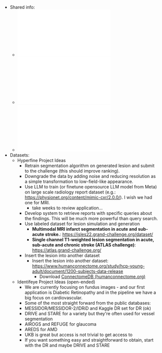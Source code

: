 - Shared info:
	- ![Hackathon_Info_Sheet_EXTERNAL_to_be_PRINTED_for_hackers_2.pdf](../assets/Hackathon_Info_Sheet_EXTERNAL_to_be_PRINTED_for_hackers_2_1690290045561_0.pdf)
	- ![For participants_ Hackathon Intro Day Summary Slide Talk + Hackathon Topics.pdf](../assets/For_participants_Hackathon_Intro_Day_Summary_Slide_Talk_+_Hackathon_Topics_1690290069328_0.pdf)
	- ![Gmail - [URGENT] LLMs for Bio Hackathon Mega Info Email.pdf](../assets/Gmail_-_[URGENT]_LLMs_for_Bio_Hackathon_Mega_Info_Email_1690290131237_0.pdf)
- Datasets:
	- Hyperfine Project Ideas
		- Retrain segmentation algorithm on generated lesion and submit to the challenge (this should improve ranking).
		- Downgrade the data by adding noise and reducing resolution as a simple transformation to low-field-like appearance.
		- Use LLM to train (or finetune opensource LLM model from Meta) on large scale radiology report dataset (e.g.: https://physionet.org/content/mimic-cxr/2.0.0/). I wish we had one for MRI.
			- take weeks to review application...
		- Develop system to retrieve reports with specific queries about the findings. This will be much more powerful than query search.
		- Use labeled dataset for lesion simulation and generation
			- **Multimodal MRI infarct segmentation in acute and sub-acute stroke.**: https://isles22.grand-challenge.org/dataset/
			- **Single channel T1-weighted lesion segmentation in acute, sub-acute and chronic stroke (ATLAS challenge)**: https://atlas.grand-challenge.org/
		- Insert the lesion into another dataset
			- Insert the lesion into another dataset: https://www.humanconnectome.org/study/hcp-young-adult/document/1200-subjects-data-release
				- Download [ConnectomeDB (humanconnectome.org)](https://db.humanconnectome.org/data/projects/HCP_1200)
	- Identifeye Project Ideas (open-ended)
		- We are currently focusing on fundus images - and our first application is Diabetic Retinopathy and in the pipeline we have a big focus on cardiovascular.
		- Some of the most straight forward from the public databases:
		- MESSIDOR/MESSIDOR-2/IDRiD and Kaggle DR set for DR (ok)
		- DRIVE and STARE for a variety but they're often used for vessel segmentation
		- AIROGS and REFUGE for glaucoma
		- AREDS for AMD
		- UKB is great but access is not trivial to get access to
		- If you want something easy and straightforward to obtain, start with the DR and maybe DRIVE and STARE